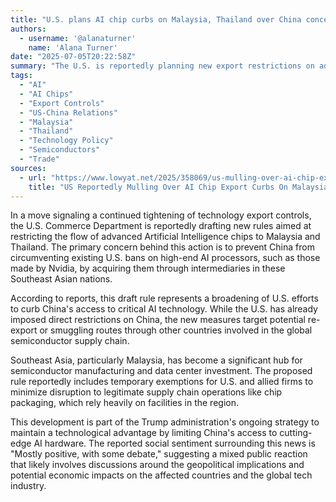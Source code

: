 ```yaml
---
title: "U.S. plans AI chip curbs on Malaysia, Thailand over China concerns"
authors:
  - username: '@alanaturner'
    name: 'Alana Turner'
date: "2025-07-05T20:22:58Z"
summary: "The U.S. is reportedly planning new export restrictions on advanced AI chips to Malaysia and Thailand, aiming to prevent China from accessing these components through intermediaries in Southeast Asia."
tags:
  - "AI"
  - "AI Chips"
  - "Export Controls"
  - "US-China Relations"
  - "Malaysia"
  - "Thailand"
  - "Technology Policy"
  - "Semiconductors"
  - "Trade"
sources:
  - url: "https://www.lowyat.net/2025/358069/us-mulling-over-ai-chip-export-curbs-on-malaysia-thailand/"
    title: "US Reportedly Mulling Over AI Chip Export Curbs On Malaysia And Thailand"
---
```


In a move signaling a continued tightening of technology export controls, the U.S. Commerce Department is reportedly drafting new rules aimed at restricting the flow of advanced Artificial Intelligence chips to Malaysia and Thailand. The primary concern behind this action is to prevent China from circumventing existing U.S. bans on high-end AI processors, such as those made by Nvidia, by acquiring them through intermediaries in these Southeast Asian nations.

According to reports, this draft rule represents a broadening of U.S. efforts to curb China's access to critical AI technology. While the U.S. has already imposed direct restrictions on China, the new measures target potential re-export or smuggling routes through other countries involved in the global semiconductor supply chain.

Southeast Asia, particularly Malaysia, has become a significant hub for semiconductor manufacturing and data center investment. The proposed rule reportedly includes temporary exemptions for U.S. and allied firms to minimize disruption to legitimate supply chain operations like chip packaging, which rely heavily on facilities in the region.

This development is part of the Trump administration's ongoing strategy to maintain a technological advantage by limiting China's access to cutting-edge AI hardware. The reported social sentiment surrounding this news is "Mostly positive, with some debate," suggesting a mixed public reaction that likely involves discussions around the geopolitical implications and potential economic impacts on the affected countries and the global tech industry.
